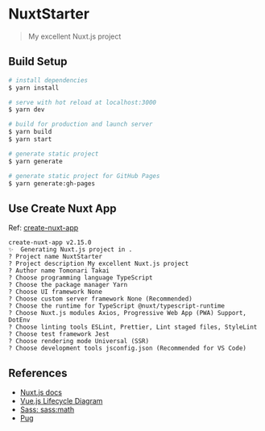 # NuxtStarter

> My excellent Nuxt.js project

## Build Setup

```bash
# install dependencies
$ yarn install

# serve with hot reload at localhost:3000
$ yarn dev

# build for production and launch server
$ yarn build
$ yarn start

# generate static project
$ yarn generate

# generate static project for GitHub Pages
$ yarn generate:gh-pages
```

## Use Create Nuxt App

Ref: [create-nuxt-app](https://github.com/nuxt/create-nuxt-app)

```
create-nuxt-app v2.15.0
✨  Generating Nuxt.js project in .
? Project name NuxtStarter
? Project description My excellent Nuxt.js project
? Author name Tomonari Takai
? Choose programming language TypeScript
? Choose the package manager Yarn
? Choose UI framework None
? Choose custom server framework None (Recommended)
? Choose the runtime for TypeScript @nuxt/typescript-runtime
? Choose Nuxt.js modules Axios, Progressive Web App (PWA) Support, DotEnv
? Choose linting tools ESLint, Prettier, Lint staged files, StyleLint
? Choose test framework Jest
? Choose rendering mode Universal (SSR)
? Choose development tools jsconfig.json (Recommended for VS Code)
```

## References

- [Nuxt.js docs](https://ja.nuxtjs.org/)
- [Vue.js Lifecycle Diagram](https://jp.vuejs.org/v2/guide/instance.html#ライフサイクルダイアグラム)
- [Sass: sass:math](https://sass-lang.com/documentation/modules/math)
- [Pug](https://pugjs.org/api/getting-started.html)
